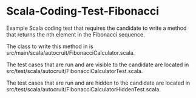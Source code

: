 # Scala-Coding-Test-Fibonacci

Example Scala coding test that requires the candidate to write a method that returns the nth element in the Fibonacci sequence.

The class to write this method in is src/main/scala/autocruit/FibonacciCalculator.scala.

The test cases that are run and are visible to the candidate are located in src/test/scala/autocruit/FibonacciCalculatorTest.scala.

The test cases that are run and are hidden to the candidate are located in src/test/scala/autocruit/FibonacciCalculatorHiddenTest.scala.
